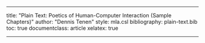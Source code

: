 
---
title: "Plain Text: Poetics of Human-Computer Interaction (Sample Chapters)"
author: "Dennis Tenen"
style: mla.csl
bibliography: plain-text.bib
toc: true
documentclass: article
xelatex: true

---
